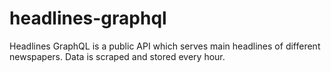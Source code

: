 # headlines-graphql
Headlines GraphQL is a public API which serves main headlines of different newspapers. Data is scraped and stored every hour.
